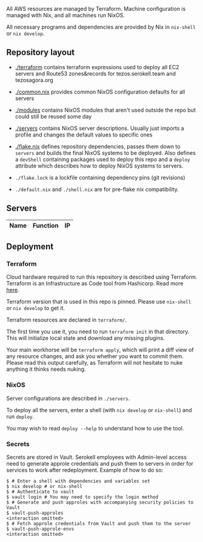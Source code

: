 <!-- SPDX-FileCopyrightText: 2021 Serokell <https://serokell.io/> -->

<!-- SPDX-License-Identifier: CC0-1.0 -->

<!-- # Constellation: Cluster Usage -->

<!-- 
Put a constellation image here, from https://www.allthesky.com/constellations/visualconstellations.html

Don't forget to add image credit:

_Image credit: Till Credner, CC BY-SA 3.0_
-->

<!-- Cluster description -->

All AWS resources are managed by Terraform. Machine configuration is managed
with Nix, and all machines run NixOS.

All necessary programs and dependencies are provided by Nix in `nix-shell` or `nix develop`.

## Repository layout

- [./terraform](./terraform) contains terraform expressions used to deploy
  all EC2 servers and Route53 zones&records for tezos.serokell.team and tezosagora.org

- [./common.nix](./common.nix) provides common NixOS configuration defaults
  for all servers

- [./modules](./modules) contains NixOS modules that aren't used outside
  the repo but could still be reused some day

- [./servers](./servers) contains NixOS server descriptions. Usually just
  imports a profile and changes the default values to specific ones

- [./flake.nix](./flake.nix) defines repository dependencies, passes them
  down to `servers` and builds the final NixOS systems to be deployed. Also
  defines a `devShell` containing packages used to deploy this repo and a
  `deploy` attribute which describes how to deploy NixOS systems to servers.

- `./flake.lock` is a lockfile containing dependency pins (git revisions)
- `./default.nix` and `./shell.nix` are for pre-flake nix compatibility.

## Servers

| Name    | Function       | IP |
|:-------:|:--------------:|:--:|

<!-- Put servers, their function and IP (if applicable) in this table) -->

## Deployment

### Terraform

Cloud hardware required to run this repository is described using Terraform.
Terraform is an Infrastructure as Code tool from Hashicorp. Read more [here](https://www.terraform.io/).

Terraform version that is used in this repo is pinned. Please use `nix-shell`
or `nix develop` to get it.

Terraform resources are declared in `terraform/`.

The first time you use it, you need to run `terraform init` in that directory.
This will initialize local state and download any missing plugins.

Your main workhorse will be `terraform apply`, which will print a diff view of
any resource changes, and ask you whether you want to commit them. Please read
this output carefully, as Terraform will not hesitate to nuke anything it thinks
needs nuking.

### NixOS

Server configurations are described in `./servers`.

To deploy all the servers, enter a shell (with `nix develop` or `nix-shell`)
and run `deploy`.

You may wish to read `deploy --help` to understand how to use the tool.

### Secrets

Secrets are stored in Vault. Serokell employees with Admin-level access
need to generate approle credentials and push them to servers in order
for services to work after redeployment. Example of how to do so:

```
$ # Enter a shell with dependencies and variables set
$ nix develop # or nix-shell
$ # Authenticate to vault
$ vault login # You may need to specify the login method
$ # Generate and push approles with accompanying security policies to Vault
$ vault-push-approles
<interaction omitted>
$ # Fetch approle credentials from Vault and push them to the server
$ vault-push-approle-envs
<interaction omitted>
```
